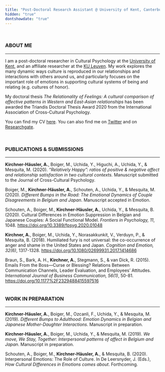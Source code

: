 ```yaml
---
title: "Post-Doctoral Research Assistant @ University of Kent, Canterbury"
hidden: "true"
dontshowdate: "true"
---
```

&nbsp;
### ABOUT ME
---
I am a post-doctoral researcher in Cultural Psychology at the [University of Kent](https://www.kent.ac.uk/psychology/people/2773/kirchner-alexander), and an affiliate researcher at the [KU Leuven](https://ppw.kuleuven.be/cscp/people/00098908). My work explores the many dynamic ways culture is reproduced in our relationships and interactions with others around us, and particularly focuses on the important role of emotions in supporting cultural systems of being and relating (e.g. cultures of honor). 

My doctoral thesis *The Relationality of Feelings: A cultural comparison of affective patterns in Western and East-Asian relationships* has been awarded the Triandis Doctoral Thesis Award 2020 from the International Association of Cross-Cultural Psychology.  

You can find my CV [here](https://github.com/AlexanderKirchnerHausler/akhwebsite/blob/master/static/files/Curriculum%20Vitae_Alexander%20Kirchner%20Hausler_June%202020.pdf). 
You can also find me on [Twitter](https://twitter.com/KirchnerHausler) and on [Researchgate](https://www.researchgate.net/profile/Alexander_Kirchner_Haeusler2?ev=hdr_xprf&_sg=1_umsskRDfOXbyBJVefOrV40cm7JLK5Wt2wJDgEJaXjDseKC0hega-L930v0ljD-vusFY90V5qhoxJ19KxKH05Je). 

&nbsp;
### PUBLICATIONS & SUBMISSIONS
---

**Kirchner-Häusler, A.**, Boiger, M., Uchida, Y., Higuchi, A., Uchida, Y., & Mesquita, M. (2020). *“Relatively Happy”: ratios of positive & negative affect and relationship satisfaction in two cultural contexts.* Manuscript submitted to the Journal of Cross-Cultural Psychology. 

Boiger, M., **Kirchner-Häusler, A.**, Schouten, A., Uchida, Y., & Mesquita, M. (2020). *Different Bumps in the Road: The Emotional Dynamics of Couple Disagreements in Belgium and Japan*. Manuscript accepted in Emotion.

Schouten, A., Boiger, M., **Kirchner-Häusler, A.**, Uchida, Y., & Mesquita, B. (2020). Cultural Differences in Emotion Suppression in Belgian and Japanese Couples: A Social Functional Model. *Frontiers in Psychology, 11*, 1048. https://doi.org/10.3389/fpsyg.2020.01048

**Kirchner, A.**, Boiger, M., Uchida, Y., Norasakkunkit, V., Verduyn, P., & Mesquita, B. (2018). Humiliated fury is not universal: the co-occurrence of anger and shame in the United States and Japan. *Cognition and Emotion, 32(6)*, 1317-1328. https://doi.org/10.1080/02699931.2017.1414686

Braun, S., Bark, A. H., **Kirchner, A.**, Stegmann, S., & van Dick, R. (2015). Emails From the Boss—Curse or Blessing? Relations Between Communication Channels, Leader Evaluation, and Employees’ Attitudes. *International Journal of Business Communication, 56(1)*, 50-81. https://doi.org/10.1177%2F2329488415597516  
&nbsp;
&nbsp;
### WORK IN PREPARATION
---

**Kirchner-Häusler, A.**, Boiger, M., Ozcanli, F., Uchida, Y., & Mesquita, M. (2019). *Different Bumps to Adulthood: Emotion Dynamics in Belgian and Japanese Mother-Daughter Interactions*. Manuscript in preparation. 

**Kirchner-Häusler, A.**, Boiger, M., Uchida, Y., & Mesquita, M. (2019). *We move, We Stay, Together: Interpersonal patterns of affect in Belgium and Japan*. Manuscript in preparation. 

Schouten, A., Boiger, M., **Kirchner-Häusler, A.**, & Mesquita, B. (2020). Interpersonal Emotions: The Role of Culture. In De Leersnyder, J. (Eds.), *How Cultural Differences in Emotions comes about*. Forthcoming.  

